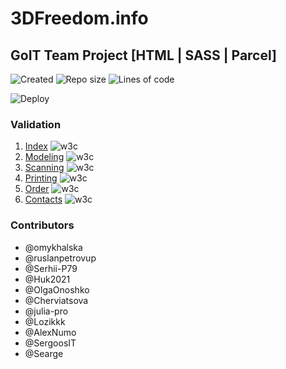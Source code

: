 # 3DFreedom.info

## GoIT Team Project [HTML | SASS | Parcel]

![Created](https://img.shields.io/date/1628763180.svg?style=flat-square&logo=github)
![Repo size](https://img.shields.io/github/repo-size/ruslanpetrovup/3dfreedom.info?style=flat-square)
![Lines of code](https://img.shields.io/tokei/lines/github/ruslanpetrovup/3dfreedom.info?style=flat-square&color=orange)

![Deploy](https://github.com/ruslanpetrovup/3dfreedom.info/workflows/Build-n-deploy-2-gh-pages/badge.svg?branch=main&style=flat-square)

### Validation

1. [Index](https://validator.w3.org/nu/?doc=https%3A%2F%2Fruslanpetrovup.github.io%2F3dfreedom.info%2F) ![w3c](https://img.shields.io/w3c-validation/default?targetUrl=https%3A%2F%2Fruslanpetrovup.github.io%2F3dfreedom.info%2F&style=flat-square)
2. [Modeling](https://validator.w3.org/nu/?doc=https%3A%2F%2Fruslanpetrovup.github.io%2F3dfreedom.info%2Fmodelling.html) ![w3c](https%3A%2F%2Fruslanpetrovup.github.io%2F3dfreedom.info%2Fmodelling.html&style=flat-square)
3. [Scanning](https://validator.w3.org/nu/?doc=https%3A%2F%2Fruslanpetrovup.github.io%2F3dfreedom.info%2Fscanning.html) ![w3c](https://img.shields.io/w3c-validation/default?targetUrl=https%3A%2F%2Fruslanpetrovup.github.io%2F3dfreedom.info%2Fscanning.html&style=flat-square)
4. [Printing](https://validator.w3.org/nu/?doc=https%3A%2F%2Fruslanpetrovup.github.io%2F3dfreedom.info%2Fprinting.html) ![w3c](https://img.shields.io/w3c-validation/default?targetUrl=https%3A%2F%2Fruslanpetrovup.github.io%2F3dfreedom.info%2Fprinting.html&style=flat-square)
5. [Order](https://validator.w3.org/nu/?doc=https%3A%2F%2Fruslanpetrovup.github.io%2F3dfreedom.info%2Ftake_order.html) ![w3c](https://img.shields.io/w3c-validation/default?targetUrl=https%3A%2F%2Fruslanpetrovup.github.io%2F3dfreedom.info%2Ftake_order.html&style=flat-square)
6. [Contacts](https://validator.w3.org/nu/?doc=https%3A%2F%2Fruslanpetrovup.github.io%2F3dfreedom.info%2Fcontacts.html) ![w3c](https://img.shields.io/w3c-validation/default?targetUrl=https%3A%2F%2Fruslanpetrovup.github.io%2F3dfreedom.info%2Fcontacts.html&style=flat-square)

### Contributors

- @omykhalska
- @ruslanpetrovup
- @Serhii-P79
- @Huk2021
- @OlgaOnoshko
- @Cherviatsova
- @julia-pro
- @Lozikkk
- @AlexNumo
- @SergoosIT
- @Searge
